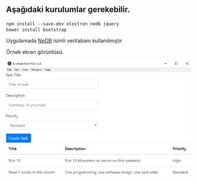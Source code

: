 ## Aşağıdaki kurulumlar gerekebilir.

```
npm install --save-dev electron nedb jquery
bower install bootstrap
```

Uygulamada [NeDB](https://github.com/louischatriot/nedb) isimli veritabanı kullanılmıştır

Örnek ekran görüntüsü.

![screenshot](screenshot.png)
